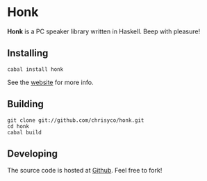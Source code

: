 Honk
====

**Honk** is a PC speaker library written in Haskell. Beep with pleasure!


Installing
----------

    cabal install honk

See the [website][] for more info.


Building
--------

    git clone git://github.com/chrisyco/honk.git
    cd honk
    cabal build


Developing
----------

The source code is hosted at [Github][]. Feel free to fork!


[website]: http://chrisyco.github.com/honk
[GitHub]: https://github.com/chrisyco/honk
